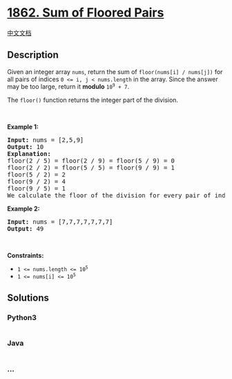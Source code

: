 # [1862. Sum of Floored Pairs](https://leetcode.com/problems/sum-of-floored-pairs)

[中文文档](/solution/1800-1899/1862.Sum%20of%20Floored%20Pairs/README.md)

## Description

<p>Given an integer array <code>nums</code>, return the sum of <code>floor(nums[i] / nums[j])</code> for all pairs of indices <code>0 &lt;= i, j &lt; nums.length</code> in the array. Since the answer may be too large, return it <strong>modulo</strong> <code>10<sup>9</sup> + 7</code>.</p>

<p>The <code>floor()</code> function returns the integer part of the division.</p>

<p>&nbsp;</p>
<p><strong>Example 1:</strong></p>

<pre>
<strong>Input:</strong> nums = [2,5,9]
<strong>Output:</strong> 10
<strong>Explanation:</strong>
floor(2 / 5) = floor(2 / 9) = floor(5 / 9) = 0
floor(2 / 2) = floor(5 / 5) = floor(9 / 9) = 1
floor(5 / 2) = 2
floor(9 / 2) = 4
floor(9 / 5) = 1
We calculate the floor of the division for every pair of indices in the array then sum them up.
</pre>

<p><strong>Example 2:</strong></p>

<pre>
<strong>Input:</strong> nums = [7,7,7,7,7,7,7]
<strong>Output:</strong> 49
</pre>

<p>&nbsp;</p>
<p><strong>Constraints:</strong></p>

<ul>
	<li><code>1 &lt;= nums.length &lt;= 10<sup>5</sup></code></li>
	<li><code>1 &lt;= nums[i] &lt;= 10<sup>5</sup></code></li>
</ul>

## Solutions

<!-- tabs:start -->

### **Python3**

```python


```

### **Java**

```java


```

### **...**

```


```

<!-- tabs:end -->
